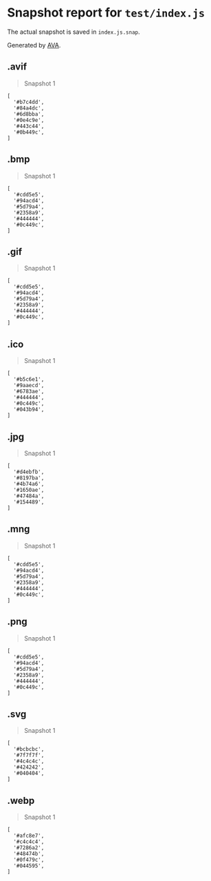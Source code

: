 # Snapshot report for `test/index.js`

The actual snapshot is saved in `index.js.snap`.

Generated by [AVA](https://avajs.dev).

## .avif

> Snapshot 1

    [
      '#b7c4dd',
      '#84a4dc',
      '#6d8bba',
      '#0e4c9e',
      '#443c44',
      '#0b449c',
    ]

## .bmp

> Snapshot 1

    [
      '#cdd5e5',
      '#94acd4',
      '#5d79a4',
      '#2358a9',
      '#444444',
      '#0c449c',
    ]

## .gif

> Snapshot 1

    [
      '#cdd5e5',
      '#94acd4',
      '#5d79a4',
      '#2358a9',
      '#444444',
      '#0c449c',
    ]

## .ico

> Snapshot 1

    [
      '#b5c6e1',
      '#9aaecd',
      '#6783ae',
      '#444444',
      '#0c449c',
      '#043b94',
    ]

## .jpg

> Snapshot 1

    [
      '#d4ebfb',
      '#8197ba',
      '#4b74a6',
      '#1650ae',
      '#47484a',
      '#154489',
    ]

## .mng

> Snapshot 1

    [
      '#cdd5e5',
      '#94acd4',
      '#5d79a4',
      '#2358a9',
      '#444444',
      '#0c449c',
    ]

## .png

> Snapshot 1

    [
      '#cdd5e5',
      '#94acd4',
      '#5d79a4',
      '#2358a9',
      '#444444',
      '#0c449c',
    ]

## .svg

> Snapshot 1

    [
      '#bcbcbc',
      '#7f7f7f',
      '#4c4c4c',
      '#424242',
      '#040404',
    ]

## .webp

> Snapshot 1

    [
      '#afc8e7',
      '#c4c4c4',
      '#7286a2',
      '#48474b',
      '#0f479c',
      '#044595',
    ]
